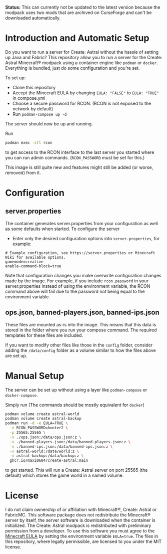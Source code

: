 **Status:** This can currently not be updated to the latest version because the modpack uses two mods that are archived on CurseForge and can't be
downloaded automatically.
# Introduction and Automatic Setup
Do you want to run a server for Create: Astral without the hassle of setting up Java and Fabric?
This repository allow you to run a server for the Create: Astral Minecraft® modpack using a container engine like `podman` or `docker`.
Everything is bundled, just do some configuration and you're set.

To set up:
- Clone this repository
- Accept the Minecraft EULA by changing `EULA: "FALSE"` to `EULA: "TRUE"` in compose.yml
- Choose a secure password for RCON. (RCON is not exposed to the network by default)
- Run `podman-compose up -d`

The server should now be up and running.

Run 
```bash
podman exec -itl rcon
```
to get access to the RCON interface to the last server you started where you can run admin commands. (`RCON_PASSWORD` must be set for this.)

This image is still quite new and features might still be added (or worse, removed) from it.


# Configuration
## server.properties
The container generates server.properties from your configuration as well as some defaults when started. To configure the server
- Enter only the desired configuration options into `server.properties`, for example:
```
# Example configuration, see https://server.properties or Minecraft Wiki for available options.
gamemode=creative
enable-command-block=true
```
Note that configuration changes you make overwrite configuration changes made by the image.
For example, if you include `rcon.password` in your server.properties instead of using the
environment variable, the RCON command above will fail due to the password not being equal
to the environment variable.

## ops.json, banned-players.json, banned-ips.json
These files are mounted as-is into the image. This means that this data is stored in the folder where
you run your compose command. The required templates for these files are included.

If you want to modify other files like those in the `config` folder, consider adding the
`/data/config` folder as a volume similar to how the files above are set up.

#  Manual Setup
The server can be set up without using a layer like `podman-compose` or `docker-compose`.

Simply run (The commands should be mostly equivalent for `docker`)
```bash
podman volume create astral-world
podman volume create astral-backup
podman run -d -e EULA=TRUE \
  -e RCON_PASSWORD=hunter2 \
  -p 25565:25565 \
  -v ./ops.json:/data/ops.json:z \
  -v ./banned-players.json:/data/banned-players.json:z \
  -v ./banned-ips.json:/data/banned-ips.json:z \
  -v astral-world:/data/world:z \
  -v astral-backup:/data/backup:z \
  ghcr.io/maxi0604/create-astral:main
```
to get started. This will run a Create: Astral server on port 25565 (the default) which stores the game world in a named volume.

# License
I do not claim ownership of or affiliation with Minecraft®, Create: Astral or FabricMC.
This software package does not redistribute the Minecraft® server by itself, the server software is downloaded
when the container is initialized. The Create: Astral modpack is redistributed with preliminary permission from a developer.
To use this software you must agree to the [Minecraft EULA](https://www.minecraft.net/en-us/eula) by setting the environment variable `EULA=true`.
The files in this repository, where legally permissible, are licensed to you under the MIT license.
